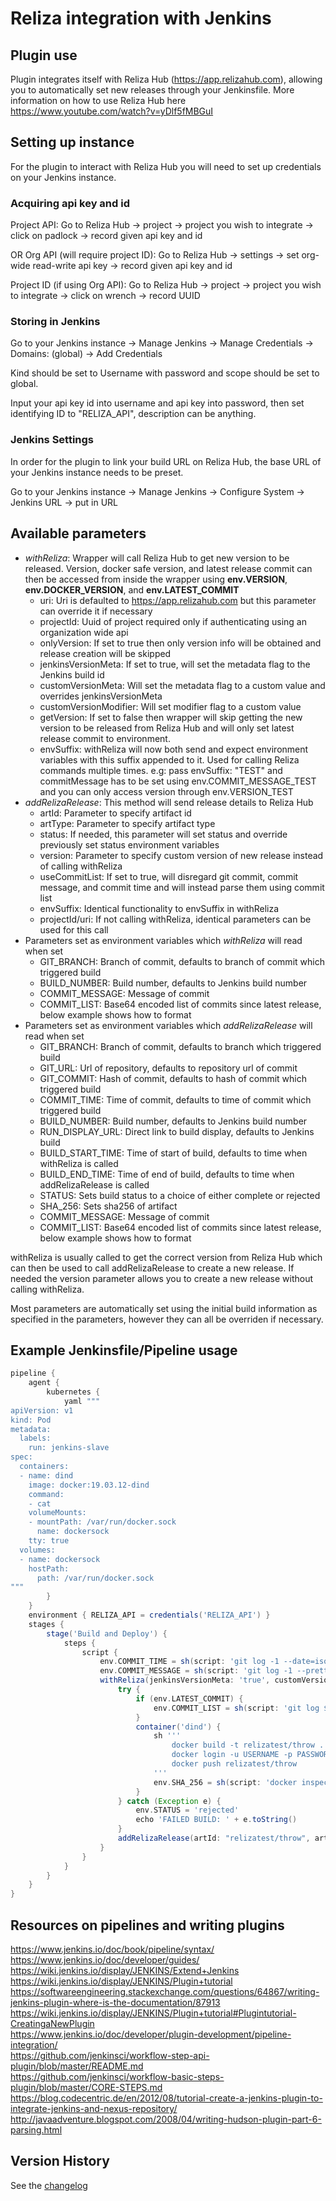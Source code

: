 # Reliza integration with Jenkins

## Plugin use

Plugin integrates itself with Reliza Hub (https://app.relizahub.com), allowing you to automatically set new releases through your Jenkinsfile. More information on how to use Reliza Hub here https://www.youtube.com/watch?v=yDlf5fMBGuI

## Setting up instance

For the plugin to interact with Reliza Hub you will need to set up credentials on your Jenkins instance.

### Acquiring api key and id

Project API: Go to Reliza Hub -> project -> project you wish to integrate -> click on padlock -> record given api key and id

OR Org API (will require project ID): Go to Reliza Hub -> settings -> set org-wide read-write api key -> record given api key and id

Project ID (if using Org API): Go to Reliza Hub -> project -> project you wish to integrate -> click on wrench -> record UUID

### Storing in Jenkins

Go to your Jenkins instance -> Manage Jenkins -> Manage Credentials -> Domains: (global) -> Add Credentials

Kind should be set to Username with password and scope should be set to global.

Input your api key id into username and api key into password, then set identifying ID to "RELIZA_API", description can be anything.

### Jenkins Settings

In order for the plugin to link your build URL on Reliza Hub, the base URL of your Jenkins instance needs to be preset.

Go to your Jenkins instance -> Manage Jenkins -> Configure System -> Jenkins URL -> put in URL

## Available parameters
* *withReliza*: Wrapper will call Reliza Hub to get new version to be released. Version, docker safe version, and latest release commit can then be accessed from inside the wrapper using **env.VERSION**, **env.DOCKER_VERSION**, and **env.LATEST_COMMIT**
    * uri: Uri is defaulted to https://app.relizahub.com but this parameter can override it if necessary
    * projectId: Uuid of project required only if authenticating using an organization wide api
    * onlyVersion: If set to true then only version info will be obtained and release creation will be skipped
    * jenkinsVersionMeta: If set to true, will set the metadata flag to the Jenkins build id
    * customVersionMeta: Will set the metadata flag to a custom value and overrides jenkinsVersionMeta
    * customVersionModifier: Will set modifier flag to a custom value
    * getVersion: If set to false then wrapper will skip getting the new version to be released from Reliza Hub and will only set latest release commit to environment.
    * envSuffix: withReliza will now both send and expect environment variables with this suffix appended to it. Used for calling Reliza commands multiple times. e.g: pass envSuffix: "TEST" and commitMessage has to be set using env.COMMIT_MESSAGE_TEST and you can only access version through env.VERSION_TEST
* *addRelizaRelease*: This method will send release details to Reliza Hub
    * artId: Parameter to specify artifact id
    * artType: Parameter to specify artifact type
    * status: If needed, this parameter will set status and override previously set status environment variables
    * version: Parameter to specify custom version of new release instead of calling withReliza
    * useCommitList: If set to true, will disregard git commit, commit message, and commit time and will instead parse them using commit list
    * envSuffix: Identical functionality to envSuffix in withReliza
    * projectId/uri: If not calling withReliza, identical parameters can be used for this call
* Parameters set as environment variables which *withReliza* will read when set
    * GIT_BRANCH: Branch of commit, defaults to branch of commit which triggered build
    * BUILD_NUMBER: Build number, defaults to Jenkins build number
    * COMMIT_MESSAGE: Message of commit
    * COMMIT_LIST: Base64 encoded list of commits since latest release, below example shows how to format
* Parameters set as environment variables which *addRelizaRelease* will read when set
    * GIT_BRANCH: Branch of commit, defaults to branch which triggered build
    * GIT_URL: Url of repository, defaults to repository url of commit
    * GIT_COMMIT: Hash of commit, defaults to hash of commit which triggered build
    * COMMIT_TIME: Time of commit, defaults to time of commit which triggered build
    * BUILD_NUMBER: Build number, defaults to Jenkins build number
    * RUN_DISPLAY_URL: Direct link to build display, defaults to Jenkins build
    * BUILD_START_TIME: Time of start of build, defaults to time when withReliza is called
    * BUILD_END_TIME: Time of end of build, defaults to time when addRelizaRelease is called
    * STATUS: Sets build status to a choice of either complete or rejected
    * SHA_256: Sets sha256 of artifact
    * COMMIT_MESSAGE: Message of commit
    * COMMIT_LIST: Base64 encoded list of commits since latest release, below example shows how to format

withReliza is usually called to get the correct version from Reliza Hub which can then be used to call addRelizaRelease to create a new release. If needed the version parameter allows you to create a new release without calling withReliza.

Most parameters are automatically set using the initial build information as specified in the parameters, however they can all be overriden if necessary.

## Example Jenkinsfile/Pipeline usage

```groovy
pipeline {
    agent {
        kubernetes {
            yaml """
apiVersion: v1
kind: Pod
metadata:
  labels:
    run: jenkins-slave
spec:
  containers:
  - name: dind
    image: docker:19.03.12-dind
    command:
    - cat
    volumeMounts:
    - mountPath: /var/run/docker.sock
      name: dockersock
    tty: true
  volumes:
  - name: dockersock
    hostPath:
      path: /var/run/docker.sock
"""
        }
    }
    environment { RELIZA_API = credentials('RELIZA_API') }
    stages {
        stage('Build and Deploy') {
            steps {
                script {
                    env.COMMIT_TIME = sh(script: 'git log -1 --date=iso-strict --pretty="%ad"', returnStdout: true).trim()
                    env.COMMIT_MESSAGE = sh(script: 'git log -1 --pretty=%s', returnStdout: true).trim()
                    withReliza(jenkinsVersionMeta: 'true', customVersionModifier: 'Test') {
                        try {
                            if (env.LATEST_COMMIT) {
                                env.COMMIT_LIST = sh(script: 'git log $LATEST_COMMIT..$GIT_COMMIT --date=iso-strict --pretty="%H|||%ad|||%s" | base64 -w 0', returnStdout: true).trim()
                            }
                            container('dind') {
                                sh '''
                                    docker build -t relizatest/throw .
                                    docker login -u USERNAME -p PASSWORD
                                    docker push relizatest/throw
                                '''
                                env.SHA_256 = sh(script: 'docker inspect -f \'{{range .RepoDigests}}{{.}}{{end}}\' relizatest/throw:latest | cut -f 2 -d\'@\'', returnStdout: true)
                            }
                        } catch (Exception e) {
                            env.STATUS = 'rejected'
                            echo 'FAILED BUILD: ' + e.toString()
                        }
                        addRelizaRelease(artId: "relizatest/throw", artType: "Docker")
                    }
                }
            }
        }
    }
}
```

## Resources on pipelines and writing plugins
https://www.jenkins.io/doc/book/pipeline/syntax/  
https://www.jenkins.io/doc/developer/guides/  
https://wiki.jenkins.io/display/JENKINS/Extend+Jenkins  
https://wiki.jenkins.io/display/JENKINS/Plugin+tutorial  
https://softwareengineering.stackexchange.com/questions/64867/writing-jenkins-plugin-where-is-the-documentation/87913  
https://wiki.jenkins.io/display/JENKINS/Plugin+tutorial#Plugintutorial-CreatingaNewPlugin  
https://www.jenkins.io/doc/developer/plugin-development/pipeline-integration/  
https://github.com/jenkinsci/workflow-step-api-plugin/blob/master/README.md  
https://github.com/jenkinsci/workflow-basic-steps-plugin/blob/master/CORE-STEPS.md  
https://blog.codecentric.de/en/2012/08/tutorial-create-a-jenkins-plugin-to-integrate-jenkins-and-nexus-repository/  
http://javaadventure.blogspot.com/2008/04/writing-hudson-plugin-part-6-parsing.html  

## Version History

See the [changelog](https://github.com/jenkinsci/reliza-integration-plugin/blob/main/CHANGELOG.md)
